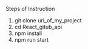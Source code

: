 Steps of Instruction

1) git clone url_of_my_project
2) cd React_gitub_api
3) npm install
4) npm run start

